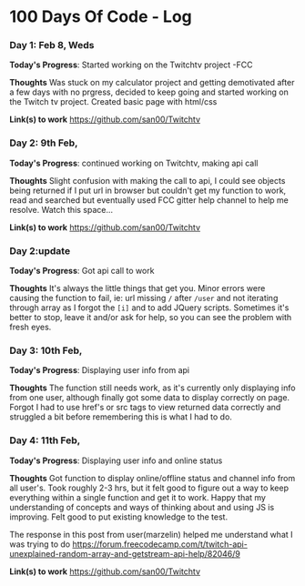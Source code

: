 # 100 Days Of Code - Log
### Day 1: Feb 8, Weds

**Today's Progress**: Started working on the Twitchtv project -FCC

**Thoughts** Was stuck on my calculator project and getting demotivated after a few days with no prgress, decided to keep going and started working on the Twitch tv project. Created basic page with html/css

**Link(s) to work**
https://github.com/san00/Twitchtv

### Day 2: 9th Feb,

**Today's Progress**: continued working on Twitchtv, making api call

**Thoughts** Slight confusion with making the call to api, I could see objects being returned if I put url in browser but couldn't get my function to work, read and searched but eventually used FCC gitter help channel to help me resolve.
Watch this space...

**Link(s) to work**
https://github.com/san00/Twitchtv

### Day 2:update

**Today's Progress**: Got api call to work

**Thoughts** It's always the little things that get you. Minor errors were causing the function to fail, ie: url missing ```/``` after ```/user``` and not iterating through array as I forgot the ```[i]``` and to add JQuery scripts. Sometimes it's better to stop, leave it and/or ask for help, so you can see the problem with fresh eyes. 

### Day 3: 10th Feb,

**Today's Progress**: Displaying user info from api 

**Thoughts** The function still needs work, as it's currently only displaying info from one user, although finally got some data to display correctly on page. 
Forgot I had to use href's or src tags to view returned data correctly and struggled a bit before remembering this is what I had to do.

### Day 4: 11th Feb,

**Today's Progress**: Displaying user info and online status 

**Thoughts** Got function to display online/offline status and channel info from all user's. 
Took roughly 2-3 hrs, but it felt good to figure out a way to keep everything within a single function and get it to work. 
Happy that my understanding of concepts and ways of thinking about and using JS is improving. Felt good to put existing knowledge to the test.

The response in this post from user(marzelin) helped me understand what I was trying to do https://forum.freecodecamp.com/t/twitch-api-unexplained-random-array-and-getstream-api-help/82046/9

**Link(s) to work**
https://github.com/san00/Twitchtv

